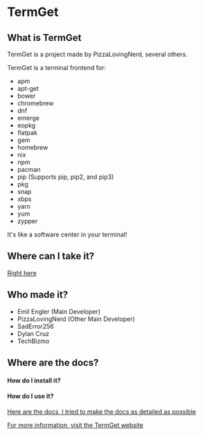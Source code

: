 # TermGet
## What is TermGet
TermGet is a project made by PizzaLovingNerd, several others.

TermGet is a terminal frontend for:

- apm
- apt-get
- bower
- chromebrew
- dnf
- emerge
- eopkg
- flatpak
- gem
- homebrew
- nix
- npm
- pacman
- pip (Supports pip, pip2, and pip3)
- pkg
- snap
- xbps
- yarn
- yum
- zypper

It's like a software center in your terminal!

## Where can I take it?

[Right here](https://termget.github.io/docs/download.html)

## Who made it?

- Emil Engler (Main Developer)
- PizzaLovingNerd (Other Main Developer)
- SadError256
- Dylan Cruz
- TechBizmo

## Where are the docs?
#### How do I install it? 
#### How do I use it?

[Here are the docs, I tried to make the docs as detailed as possible](https://termget.github.io/docs/)

[For more information, visit the TermGet website](https://termget.github.io)
